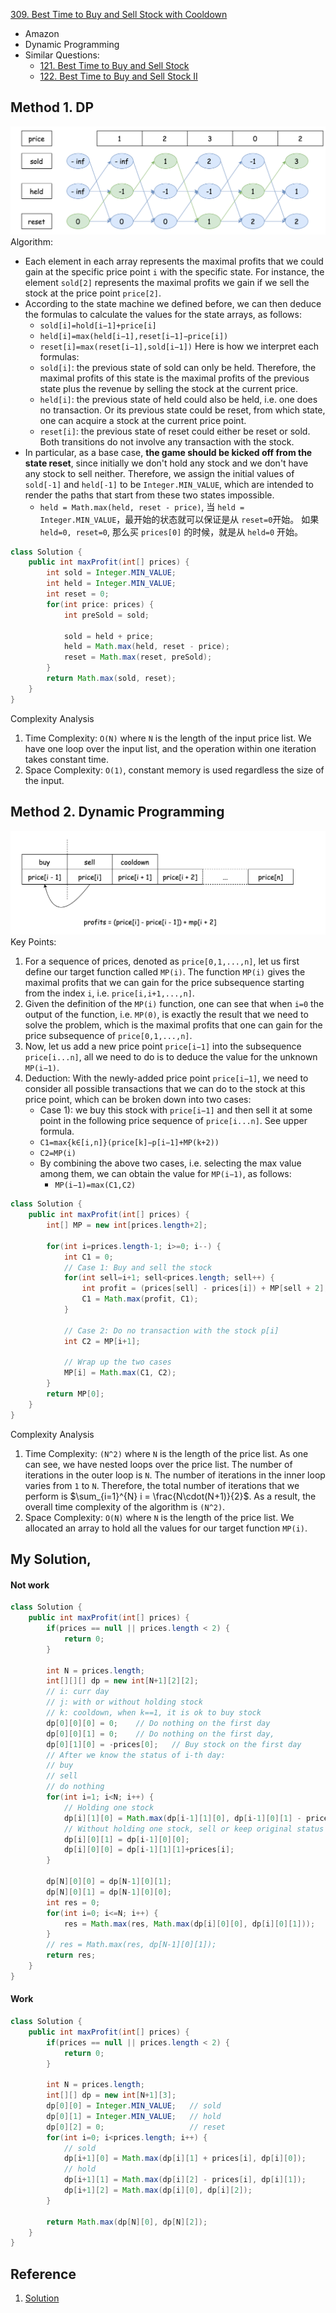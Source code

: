 [309. Best Time to Buy and Sell Stock with Cooldown](https://leetcode.com/problems/best-time-to-buy-and-sell-stock-with-cooldown/)

* Amazon
* Dynamic Programming
* Similar Questions:
    * [121. Best Time to Buy and Sell Stock](https://leetcode.com/problems/best-time-to-buy-and-sell-stock/)   
    * [122. Best Time to Buy and Sell Stock II](https://leetcode.com/problems/best-time-to-buy-and-sell-stock-ii/)
    
    
## Method 1. DP
![](images/309_graph.png)
Algorithm:
* Each element in each array represents the maximal profits that we could gain at the specific price point `i` with the specific state. 
For instance, the element `sold[2]` represents the maximal profits we gain if we sell the stock at the price point `price[2]`.
* According to the state machine we defined before, we can then deduce the formulas to calculate the values for the state arrays, as follows:
    * `sold[i]=hold[i−1]+price[i]`
    * `held[i]=max(held[i−1],reset[i−1]−price[i])`
    * `reset[i]=max(reset[i−1],sold[i−1])`
Here is how we interpret each formulas:
    * `sold[i]`: the previous state of sold can only be held. Therefore, the maximal profits of this state is the maximal 
    profits of the previous state plus the revenue by selling the stock at the current price.
    * `held[i]`: the previous state of held could also be held, i.e. one does no transaction. Or its previous state
     could be reset, from which state, one can acquire a stock at the current price point.
    * `reset[i]`: the previous state of reset could either be reset or sold. Both transitions do not involve any transaction with the stock.
* In particular, as a base case, **the game should be kicked off from the state reset**, since initially we don't hold 
any stock and we don't have any stock to sell neither. Therefore, we assign the initial values of `sold[-1]` and `held[-1]` 
to be `Integer.MIN_VALUE`, which are intended to render the paths that start from these two states impossible.
    * `held = Math.max(held, reset - price)`, 当 `held = Integer.MIN_VALUE`，最开始的状态就可以保证是从 `reset=0`开始。
    如果 `held=0, reset=0`, 那么买 `prices[0]` 的时候，就是从 `held=0` 开始。
    
```java
class Solution {
    public int maxProfit(int[] prices) {
        int sold = Integer.MIN_VALUE;
        int held = Integer.MIN_VALUE;
        int reset = 0;
        for(int price: prices) {
            int preSold = sold;
            
            sold = held + price;
            held = Math.max(held, reset - price);
            reset = Math.max(reset, preSold);
        }
        return Math.max(sold, reset);
    }
}
```
Complexity Analysis
1. Time Complexity: `O(N)` where `N` is the length of the input price list. We have one loop over the input list, 
and the operation within one iteration takes constant time.
2. Space Complexity: `O(1)`, constant memory is used regardless the size of the input. 


## Method 2. Dynamic Programming
![](images/309_formula.png)
Key Points:
1. For a sequence of prices, denoted as `price[0,1,...,n]`, let us first define our target function called `MP(i)`. 
The function `MP(i)` gives the maximal profits that we can gain for the price subsequence starting from the index `i`, i.e. `price[i,i+1,...,n]`.
2. Given the definition of the `MP(i)` function, one can see that when `i=0` the output of the function, i.e. `MP(0)`, 
is exactly the result that we need to solve the problem, which is the maximal profits that one can gain for the price subsequence of `price[0,1,...,n]`.
3. Now, let us add a new price point `price[i−1]` into the subsequence `price[i...n]`, all we need to do is to deduce the value for the unknown `MP(i−1)`.
4. Deduction: With the newly-added price point `price[i−1]`, we need to consider all possible transactions that we can 
do to the stock at this price point, which can be broken down into two cases:
    * Case 1): we buy this stock with `price[i−1]` and then sell it at some point in the following price sequence of `price[i...n]`. See upper formula.
    * `C1=max{k∈[i,n]}(price[k]−p[i−1]+MP(k+2))`
    * `C2=MP(i)`
    * By combining the above two cases, i.e. selecting the max value among them, we can obtain the value for `MP(i−1)`, as follows:
        * `MP(i−1)=max(C1,C2)`
```java
class Solution {
    public int maxProfit(int[] prices) {
        int[] MP = new int[prices.length+2];
        
        for(int i=prices.length-1; i>=0; i--) {
            int C1 = 0;
            // Case 1: Buy and sell the stock
            for(int sell=i+1; sell<prices.length; sell++) {
                int profit = (prices[sell] - prices[i]) + MP[sell + 2];
                C1 = Math.max(profit, C1);
            }
            
            // Case 2: Do no transaction with the stock p[i]
            int C2 = MP[i+1];
            
            // Wrap up the two cases
            MP[i] = Math.max(C1, C2);
        }
        return MP[0];
    }
}
```
Complexity Analysis
1. Time Complexity: `(N^2)` where `N` is the length of the price list. As one can see, we have nested loops over the price list. 
The number of iterations in the outer loop is `N`. The number of iterations in the inner loop varies from `1` to `N`. 
Therefore, the total number of iterations that we perform is $\sum_{i=1}^{N} i = \frac{N\cdot(N+1)}{2}$.
As a result, the overall time complexity of the algorithm is `(N^2)`.
2. Space Complexity: `O(N)` where `N` is the length of the price list.
We allocated an array to hold all the values for our target function `MP(i)`. 


## My Solution, 
#### Not work
```java
class Solution {
    public int maxProfit(int[] prices) {
        if(prices == null || prices.length < 2) {
            return 0;
        }
        
        int N = prices.length;
        int[][][] dp = new int[N+1][2][2];
        // i: curr day
        // j: with or without holding stock
        // k: cooldown, when k==1, it is ok to buy stock
        dp[0][0][0] = 0;    // Do nothing on the first day
        dp[0][0][1] = 0;    // Do nothing on the first day, 
        dp[0][1][0] = -prices[0];   // Buy stock on the first day
        // After we know the status of i-th day:
        // buy
        // sell
        // do nothing
        for(int i=1; i<N; i++) {
            // Holding one stock 
            dp[i][1][0] = Math.max(dp[i-1][1][0], dp[i-1][0][1] - prices[i]);
            // Without holding one stock, sell or keep original status
            dp[i][0][1] = dp[i-1][0][0];
            dp[i][0][0] = dp[i-1][1][1]+prices[i];
        }
        
        dp[N][0][0] = dp[N-1][0][1];
        dp[N][0][1] = dp[N-1][0][0];
        int res = 0;
        for(int i=0; i<=N; i++) {
            res = Math.max(res, Math.max(dp[i][0][0], dp[i][0][1]));
        }
        // res = Math.max(res, dp[N-1][0][1]);
        return res;
    }
}
```

#### Work
```java
class Solution {
    public int maxProfit(int[] prices) {
        if(prices == null || prices.length < 2) {
            return 0;
        }
        
        int N = prices.length;
        int[][] dp = new int[N+1][3];
        dp[0][0] = Integer.MIN_VALUE;   // sold
        dp[0][1] = Integer.MIN_VALUE;   // hold
        dp[0][2] = 0;                   // reset
        for(int i=0; i<prices.length; i++) {
            // sold
            dp[i+1][0] = Math.max(dp[i][1] + prices[i], dp[i][0]);
            // hold
            dp[i+1][1] = Math.max(dp[i][2] - prices[i], dp[i][1]);
            dp[i+1][2] = Math.max(dp[i][0], dp[i][2]);
        }
        
        return Math.max(dp[N][0], dp[N][2]);
    }
}
```

## Reference
1. [Solution](https://leetcode.com/problems/best-time-to-buy-and-sell-stock-with-cooldown/solution/)